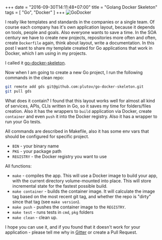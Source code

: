 +++
date = "2016-09-30T14:11:48+07:00"
title = "Golang Docker Skeleton"
tags = [ "Go", "Docker" ]
+++
![GoDocker](/godocker.png)

I really like templates and standards in the companies or a single team. Of course each company has it's own application layout, because it depends on tools, people and goals. Also everyone wants to save a time. In the SOA century we have to create new projects, repositories more often and often, create `Dockerfile` again, think about layout, write a documentation. In this post I want to share my template created for Go applications that work in Docker, which I am using in my projects.
<!--more-->

I called it [go-docker-skeleton](https://github.com/plutov/go-docker-skeleton).

Now when I am going to create a new Go project, I run the following commands in the clean repo:
```bash
git remote add gds git@github.com:plutov/go-docker-skeleton.git
git pull gds
```

What does it contain? I found that this layout works well for almost all kind of services, APIs, CLIs written in Go, so it saves my time for folders/files creation. Also it has the wrappers to `build` application via Docker, create `container` and even `push` it into the Docker registry. Also it has a wrapper to run your Go tests.

All commands are described in Makefile, also it has some env vars that should be configured for specific project.

- `BIN` - your binary name
- `PKG` - your package path
- `REGISTRY` - the Docker registry you want to use

All functions:
- `make` - compiles the app. This will use a Docker image to build your app, with the current directory volume-mounted into place.  This will store incremental state for the fastest possible build.
- `make container` - builds the container image.  It will calculate the image tag based on the most recent git tag, and whether the repo is "dirty" since that tag (see `make version`).
- `make push` - pushes the container image to the `REGISTRY`.
- `make test` - runs tests in `cmd`, `pkg` folders
- `make clean` - clean up.

I hope you can use it, and if you found that it doesn't work for your application - please tell me why in [Gitter](https://gitter.im/go-docker-skeleton/Lobby) or create a Pull Request.
